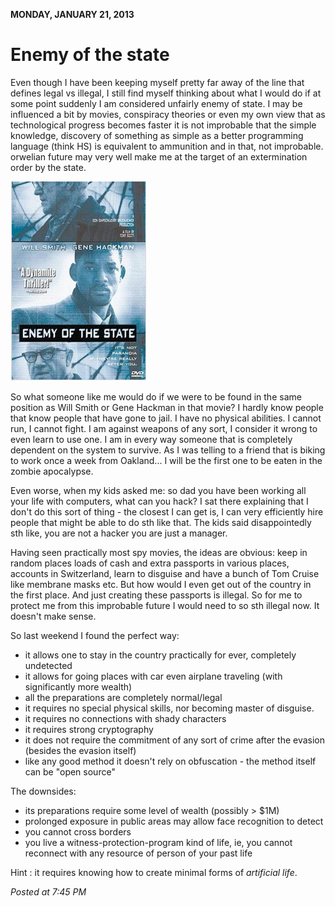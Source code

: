 **MONDAY, JANUARY 21, 2013**

 Enemy of the state
=================

Even though I have been keeping myself pretty far away of the line that defines legal vs illegal, I still find myself thinking about what I would do if at some point suddenly I am considered unfairly enemy of state. I may be influenced a bit by movies, conspiracy theories or even my own view that as technological progress becomes faster it is not improbable that the simple knowledge, discovery of  something as simple as a better programming language (think HS) is equivalent to ammunition and in that, not improbable. orwelian future may very well make me at the target of an extermination order by the state.

![Alt text](images/enemy.png)

So what someone like me would do if we were to be found in the same position as Will Smith or Gene Hackman in that movie? I hardly know people that know people that have gone to jail. I have no physical abilities. I cannot run, I cannot fight. I am against weapons of any sort, I consider it wrong to even learn to use one. I am in every way someone that is completely dependent on the system to survive. As I was telling to a friend that is biking to work once a week from Oakland... I will be the first one to be eaten in the zombie apocalypse.

Even worse, when my kids asked me: so dad you have been working all your life with computers, what can you hack? I sat there explaining that I don't do this sort of thing - the closest I can get is, I can very efficiently hire people that might be able to do sth like that. The kids said disappointedly sth like, you are not a hacker you are just a manager.

Having seen practically most spy movies, the ideas are obvious: keep in random places loads of cash and extra passports in various places, accounts in Switzerland, learn to disguise and have a bunch of Tom Cruise like membrane masks etc.  But how would I even get out of the country in the first place. And just creating these passports is illegal. So for me to protect me from this improbable future I would need to so sth illegal now. It doesn't make sense.

So last weekend I found the perfect way:
 - it allows one to stay in the country practically for ever, completely undetected
 - it allows for going places with car even airplane traveling (with significantly more wealth)
 - all the preparations are completely normal/legal
 - it requires no special physical skills, nor becoming master of disguise.
 - it requires no connections with shady characters
 - it requires strong cryptography
 - it does not require the commitment of any sort of crime after the evasion (besides the evasion itself)
 - like any good method it doesn't rely on obfuscation - the method itself can be "open source"

The downsides:

 - its preparations require some level of wealth  (possibly > $1M)
 - prolonged exposure in public areas may allow face recognition to detect
 - you cannot cross borders
 - you live a witness-protection-program kind of life, ie, you cannot reconnect with any resource of person of your past life

Hint : it requires knowing how to create minimal forms of _artificial life_.

_Posted at 7:45 PM_
